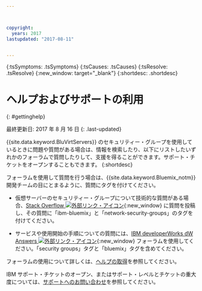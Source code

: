 ```yaml
---



copyright:
  years: 2017
lastupdated: "2017-08-11"


---
```


<!-- Common attributes used in the template are defined as follows: -->
{:tsSymptoms: .tsSymptoms} 
{:tsCauses: .tsCauses} 
{:tsResolve: .tsResolve} 
{:new_window: target="_blank"}
{:shortdesc: .shortdesc}

<!-- # {{site.data.keyword.blockstorageshort}} troubleshooting
{: #ts} -->
<!-- Provide an appropriate ID above -->

<!-- IN PROGRESS - AUDIENCE BLUE, STAGING ONLY -->


<!-- This is the template for troubleshooting topics.  -->

<!-- The short description section should include the service long name and "Bluemix" for search optimization. Example short description: -->

<!-- Add a heading and content for how to get help and support. Use this template for beta and GA services:  -->
# ヘルプおよびサポートの利用 
{: #gettinghelp}

最終更新日: 2017 年 8 月 16 日
{: .last-updated}

{{site.data.keyword.BluVirtServers}} のセキュリティー・グループを使用しているときに問題や質問がある場合は、情報を検索したり、以下にリストしたいずれかのフォーラムで質問したりして、支援を得ることができます。サポート・チケットをオープンすることもできます。
{:shortdesc}

フォーラムを使用して質問を行う場合は、{{site.data.keyword.Bluemix_notm}} 開発チームの目にとまるように、質問にタグを付けてください。
<!--Insert the appropriate Stack Overflow tag for your service for <block-storage> in URL and text below:  -->
* 仮想サーバーのセキュリティー・グループについて技術的な質問がある場合、[Stack Overflow ![外部リンク・アイコン](../../icons/launch-glyph.svg "外部リンク・アイコン")](https://stackoverflow.com/search?q=network-security-groups+ibm-bluemix){:new_window} に質問を投稿し、その質問に「ibm-bluemix」と「network-security-groups」のタグを付けてください。
<!--Insert the appropriate dW Answers tag for your service for <service_keyword> in URL below:  -->
* サービスや使用開始の手順についての質問には、[IBM developerWorks dW Answers ![外部リンク・アイコン](../../icons/launch-glyph.svg "外部リンク・アイコン")](https://developer.ibm.com/answers/topics/security%20groups.html?smartspace=bluemix){:new_window} フォーラムを使用してください。「security groups」タグと「bluemix」タグを含めてください。

フォーラムの使用について詳しくは、[ヘルプの取得](https://console.bluemix.net/docs/support/index.html#getting-help)を参照してください。

IBM サポート・チケットのオープン、またはサポート・レベルとチケットの重大度については、[サポートへのお問い合わせ](https://console.bluemix.net/docs/support/index.html#contacting-support)を参照してください。


